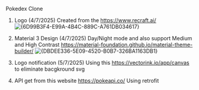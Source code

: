 Pokedex Clone

1. Logo (4/7/2025)
   Created from the https://www.recraft.ai/
   ![{6D99B3F4-E99A-4B4C-889C-A761DB034617}](https://github.com/user-attachments/assets/c43f5168-fbf9-41d3-83f9-31d68a296ae0)

2. Material 3 Design (4/7/2025)
   Day/Night mode and also support Medium and High Contrast
   https://material-foundation.github.io/material-theme-builder/
   ![{DBDEE336-5E09-4520-B0B7-326BA1163DB1}](https://github.com/user-attachments/assets/852e7e1b-33a8-43cb-8507-0a9b9ea00fa9)

   
3. Logo notification (5/7/2025)
   Using this https://vectorink.io/app/canvas to eliminate bacgkround svg

4. API get from this website https://pokeapi.co/
   Using retrofit
   
